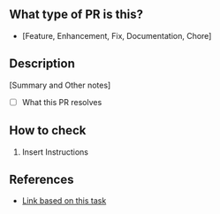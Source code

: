 ## What type of PR is this?
* [Feature, Enhancement, Fix, Documentation, Chore]

## Description

[Summary and Other notes]

- [ ] What this PR resolves

## How to check

1. Insert Instructions

## References
* [Link based on this task](#)
